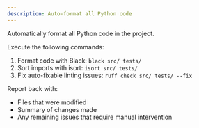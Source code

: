```yaml
---
description: Auto-format all Python code
---
```


Automatically format all Python code in the project.

Execute the following commands:

1. Format code with Black: `black src/ tests/`
2. Sort imports with isort: `isort src/ tests/`
3. Fix auto-fixable linting issues: `ruff check src/ tests/ --fix`

Report back with:
- Files that were modified
- Summary of changes made
- Any remaining issues that require manual intervention
